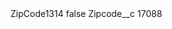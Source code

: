 <?xml version="1.0" encoding="UTF-8"?>
<CustomMetadata xmlns="http://soap.sforce.com/2006/04/metadata" xmlns:xsi="http://www.w3.org/2001/XMLSchema-instance" xmlns:xsd="http://www.w3.org/2001/XMLSchema">
    <label>ZipCode1314</label>
    <protected>false</protected>
    <values>
        <field>Zipcode__c</field>
        <value xsi:type="xsd:string">17088</value>
    </values>
</CustomMetadata>
